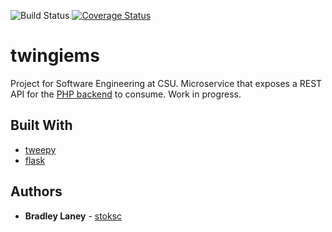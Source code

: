 ![Build Status](https://travis-ci.org/stoksc/twingiems.svg?branch=master)
[![Coverage Status](https://coveralls.io/repos/github/stoksc/twingiems/badge.svg?branch=master)](https://coveralls.io/github/stoksc/twingiems?branch=master)

# twingiems
Project for Software Engineering at CSU. Microservice that exposes a REST API for the [PHP backend](https://github.com/jsofteng/twingiePHP) to consume. Work in progress.

## Built With

* [tweepy](http://docs.tweepy.org/en/v3.5.0/)
* [flask](http://flask.pocoo.org/docs/0.12/)

## Authors

* **Bradley Laney** - [stoksc](https://github.com/stoksc)
